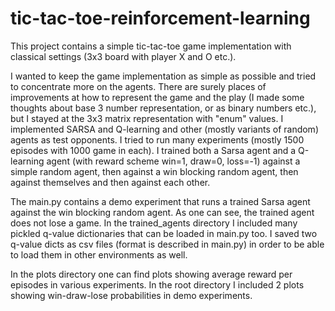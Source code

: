 # tic-tac-toe-reinforcement-learning

This project contains a simple tic-tac-toe game implementation with classical settings (3x3 board with player X and O etc.). 

I wanted to keep the game implementation as simple as possible and tried to concentrate more on the agents. There are surely places of improvements at how to represent the game and the play (I made some thoughts about base 3 number representation, or as binary numbers etc.), but I stayed at the 3x3 matrix representation with "enum" values. I implemented SARSA and Q-learning and other (mostly variants of random) agents as test opponents. I tried to run many experiments (mostly 1500 episodes with 1000 game in each). I trained both a Sarsa agent and a Q-learning agent (with reward scheme win=1, draw=0, loss=-1) against a simple random agent, then against a win blocking random agent, then against themselves and then against each other.

The main.py contains a demo experiment that runs a trained Sarsa agent against the win blocking random agent. As one can see, the trained agent does not lose a game. In the trained_agents directory I included many pickled q-value dictionaries that can be loaded in main.py too. I saved two q-value dicts as csv files (format is described in main.py) in order to be able to load them in other environments as well. 

In the plots directory one can find plots showing average reward per episodes in various experiments. In the root directory I included 2 plots showing win-draw-lose probabilities in demo experiments.
